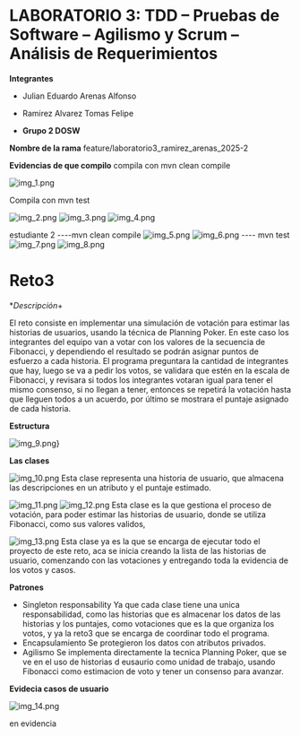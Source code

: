 # LABORATORIO 3: TDD – Pruebas de Software – Agilismo y Scrum – Análisis de Requerimientos
**Integrantes**
- Julian Eduardo Arenas Alfonso
- Ramirez Alvarez Tomas Felipe

- **Grupo 2 DOSW**

**Nombre de la rama**
feature/laboratorio3_ramirez_arenas_2025-2

**Evidencias de que compilo**
compila con mvn clean compile

![img_1.png](img_1.png)

Compila con mvn test

![img_2.png](img_2.png)
![img_3.png](img_3.png)
![img_4.png](img_4.png)

 
estudiante 2
----mvn clean compile
![img_5.png](img_5.png)
![img_6.png](img_6.png)
---- mvn test
![img_7.png](img_7.png)
![img_8.png](img_8.png)

# Reto3

**Descripción*+

El reto consiste en implementar una simulación de votación para estimar las historias
de usuarios, usando la técnica de Planning Poker. En este caso los integrantes del 
equipo van a votar con los valores de la secuencia de Fibonacci, y dependiendo el 
resultado se podrán asignar puntos de esfuerzo a cada historia. 
El programa preguntara la cantidad de integrantes que hay, luego se va a pedir los 
votos, se validara que estén en la escala de Fibonacci, y revisara si todos los 
integrantes votaran igual para tener el mismo consenso, si no llegan a tener,
entonces se repetirá la votación hasta que lleguen todos a un acuerdo, por último se
mostrara el puntaje asignado de cada historia.

**Estructura**

![img_9.png](img_9.png)}

**Las clases**

![img_10.png](img_10.png)
Esta clase representa una historia de usuario, que almacena las descripciones en un 
atributo y el puntaje estimado. 

![img_11.png](img_11.png)
![img_12.png](img_12.png)
Esta clase es la que gestiona el proceso de votación, para poder estimar las historias
de usuario, donde se utiliza Fibonacci, como sus valores validos,

![img_13.png](img_13.png)
Esta clase ya es la que se encarga de ejecutar todo el proyecto de este reto, aca se inicia
creando la lista de las historias de usuario, comenzando con las votaciones y entregando
toda la evidencia de los votos y casos.

**Patrones**

- Singleton responsability
Ya que cada clase tiene una unica responsabilidad, como las historias que es almacenar los datos
de las historias y los puntajes, como votaciones que es la que organiza los votos,
y ya la reto3 que se encarga de coordinar todo el programa.
- Encapsulamiento
Se protegieron los datos con atributos privados.
- Agilismo
Se implementa directamente la tecnica Planning Poker, que se ve en el uso de historias d eusaurio
como unidad de trabajo, usando Fibonacci como estimacion de voto y tener un consenso para avanzar.

**Evidecia casos de usuario**

![img_14.png](img_14.png)

en evidencia